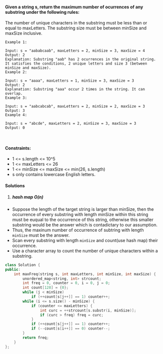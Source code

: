 #### Given a string s, return the maximum number of ocurrences of any substring under the following rules:

The number of unique characters in the substring must be less than or equal to maxLetters.
The substring size must be between minSize and maxSize inclusive.
 

```
Example 1:

Input: s = "aababcaab", maxLetters = 2, minSize = 3, maxSize = 4
Output: 2
Explanation: Substring "aab" has 2 ocurrences in the original string.
It satisfies the conditions, 2 unique letters and size 3 (between minSize and maxSize).
Example 2:

Input: s = "aaaa", maxLetters = 1, minSize = 3, maxSize = 3
Output: 2
Explanation: Substring "aaa" occur 2 times in the string. It can overlap.
Example 3:

Input: s = "aabcabcab", maxLetters = 2, minSize = 2, maxSize = 3
Output: 3
Example 4:

Input: s = "abcde", maxLetters = 2, minSize = 3, maxSize = 3
Output: 0
```
 

#### Constraints:

- 1 <= s.length <= 10^5
- 1 <= maxLetters <= 26
- 1 <= minSize <= maxSize <= min(26, s.length)
- s only contains lowercase English letters.

#### Solutions

1. ##### hash map  O(n)

- Suppose the length of the target string is larger than minSize, then the occurrence of every substring with length minSize within this string must be euqual to the occurrence of this string, otherwise this smaller substring would be the answer which is contadictary to our assumption.
- Thus, the maxinum number of occurrence of subtring with length `minSize` must be the answer.
- Scan every substring with length `minSize` and count(use hash map) their occurrence.
- Use a character array to count the number of unique characters within a substring.

```c++
class Solution {
public:
    int maxFreq(string s, int maxLetters, int minSize, int maxSize) {
        unordered_map<string, int> strcount;
        int freq = 0, counter = 0, i = 0, j = 0;
        int count[128] = {0};
        while (j < minSize)
            if (++count[s[j++]] == 1) counter++;
        while (i <= s.size() - minSize) {
            if (counter <= maxLetters) {
                int curc = ++strcount[s.substr(i, minSize)];
                if (curc > freq) freq = curc;
            }
            if (++count[s[j++]] == 1) counter++;
            if (--count[s[i++]] == 0) counter--;
        }
        return freq;
    }
};
```